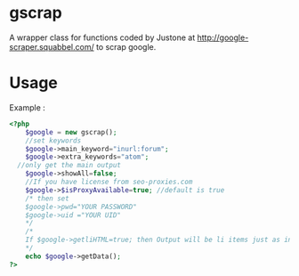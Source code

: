 gscrap
======

A wrapper class for functions coded by Justone at http://google-scraper.squabbel.com/ to scrap google.


Usage
=====
Example :
```php
<?php
    $google = new gscrap();
    //set keywords
    $google->main_keyword="inurl:forum";
    $google->extra_keywords="atom";
  //only get the main output
    $google->showAll=false;
    //If you have license from seo-proxies.com
    $google->$isProxyAvailable=true; //default is true
	/* then set
	$google->pwd="YOUR PASSWORD"
	$google->uid ="YOUR UID"
	*/
	/*
	If $google->getliHTML=true; then Output will be li items just as in from google
	*/
    echo $google->getData();
?>
```



